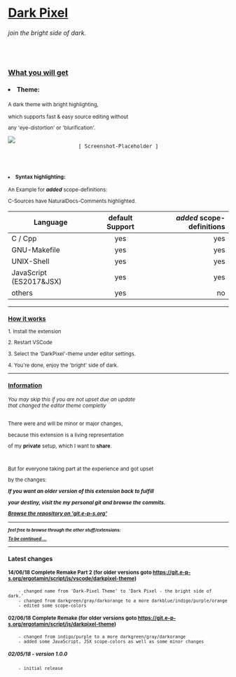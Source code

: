 <h1><u>Dark Pixel</u>
<h6>join the bright side of dark.</h6>
</h1>
<br />

### <u>What you will get</u>

<h4><li>Theme:</li></h4>
<p><small>A dark theme with bright highlighting,</p>
<p>which supports fast & easy source editing without</p>
<p>any 'eye-distortion' or 'blurification'.</p>
<pre>
<img src="https://e-p-s.org/thekeys/assets/under_construction.png" />
<center>[ Screenshot-Placeholder ]</center>
</pre>
<br />
<h4><li>Syntax highlighting:</li></h4>
<p>An Example for <b><em>added</em></b> scope-definitions:</p>
<p>C-Sources have NaturalDocs-Comments highlighted.</p>

<small>

| Language                | default Support | <em><b>added</b></em> scope-definitions |
| ----------------------- | :-------------: | --------------------------------------: |
| C / Cpp                 |       yes       |                                     yes | ------ |
| GNU-Makefile            |       yes       |                                     yes |
| UNIX-Shell              |       yes       |                                     yes |
| JavaScript (ES2017&JSX) |       yes       |                                     yes |
| others                  |       yes       |                                      no |

</small>

---

### <u> How it works </u>

<p>1.  Install the extension</p>
<p>2.  Restart VSCode</p>
<p>3.  Select the 'DarkPixel'-theme under editor settings.</p>
<p>4.  You're done, enjoy the 'bright' side of dark.</p>

---

### <u>Information</u>

<h6>
You may skip this if you are not upset due an update<br />
that changed the editor theme completly
</h6>

<p>There were and will be minor or major changes,</p>
<p>because this extension is a living representation</p>
<p>of my <b>private</b> setup, which I want to <b>share</b>.</p>
<br />
<p>But for everyone taking part at the experience and got upset</p>
<p>by the changes: 
<br />
<b><em>
<p>If you want an older version of this extension back to fulfill</p>
<p>your destiny, visit the my personal git and browse the commits.</p>
<a href="https://git.e-p-s.org/ergotamin/script/js/vscode/darkpixel-theme">
Browse the repository on 'git.e-p-s.org'
</a>
<br />

---

<small>
<p>feel free to browse through the other stuff/extensions:</p>
<p><a href="https://e-p-s.org">To be continued ...</a></p>
</small>
</em>
</b>

---

### Latest changes

#### 14/06/18 Complete Remake Part 2 (for older versions goto https://git.e-p-s.org/ergotamin/script/js/vscode/darkpixel-theme)

        - changed name from 'Dark-Pixel Theme' to 'Dark Pixel - the bright side of dark.'
        - changed from darkgreen/gray/darkorange to a more darkblue/indigo/purple/orange
        - edited some scope-colors

#### 02/06/18 Complete Remake (for older versions goto https://git.e-p-s.org/ergotamin/script/js/darkpixel-theme)

        - changed from indigo/purple to a more darkgreen/gray/darkorange
        - added some JavaScript, JSX scope-colors as well as some minor changes

##### 02/05/18 - version 1.0.0

        - initial release
